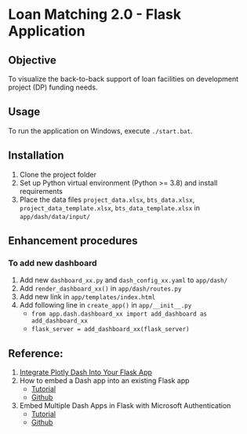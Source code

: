# Loan Matching 2.0 - Flask Application

## Objective
To visualize the back-to-back support of loan facilities on development project (DP) funding needs.

## Usage
To run the application on Windows, execute `./start.bat`.

## Installation
1. Clone the project folder
2. Set up Python virtual environment (Python >= 3.8) and install requirements
3. Place the data files `project_data.xlsx`, `bts_data.xlsx`, `project_data_template.xlsx`, `bts_data_template.xlsx` in `app/dash/data/input/`

## Enhancement procedures
### To add new dashboard
1. Add new `dashboard_xx.py` and `dash_config_xx.yaml` to `app/dash/`
2. Add `render_dashboard_xx()` in `app/dash/routes.py`
3. Add new link in `app/templates/index.html`
4. Add following line in `create_app()` in `app/__init__.py`
    - `from app.dash.dashboard_xx import add_dashboard as add_dashboard_xx`
    - `flask_server = add_dashboard_xx(flask_server)`

## Reference:
1. [Integrate Plotly Dash Into Your Flask App](https://hackersandslackers.com/plotly-dash-with-flask/)
2. How to embed a Dash app into an existing Flask app
    - [Tutorial](https://medium.com/@olegkomarov_77860/how-to-embed-a-dash-app-into-an-existing-flask-app-ea05d7a2210b)
    - [Github](https://github.com/okomarov/dash_on_flask)
3. Embed Multiple Dash Apps in Flask with Microsoft Authentication
    - [Tutorial](https://towardsdatascience.com/embed-multiple-dash-apps-in-flask-with-microsoft-authenticatio-44b734f74532)
    - [Github](https://github.com/shkiefer/dash_in_flask_msal/tree/basic)

